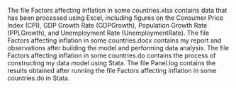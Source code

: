 The file Factors affecting inflation in some countries.xlsx contains data that has been processed using Excel, including figures on the Consumer Price Index (CPI), GDP Growth Rate (GDPGrowth), Population Growth Rate (PPLGrowth), and Unemployment Rate (UnemploymentRate).
The file Factors affecting inflation in some countries.docx contains my report and observations after building the model and performing data analysis.
The file Factors affecting inflation in some countries.do contains the process of constructing my data model using Stata.
The file Panel.log contains the results obtained after running the file Factors affecting inflation in some countries.do in Stata.

